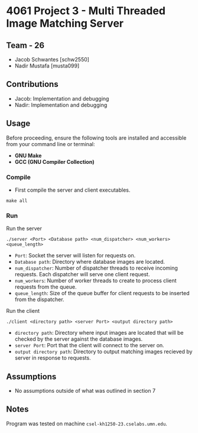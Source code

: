 # 4061 Project 3 - Multi Threaded Image Matching Server

## Team - 26

- Jacob Schwantes [schw2550]
- Nadir Mustafa [musta099]

## Contributions

- Jacob: Implementation and debugging
- Nadir: Implementation and debugging

## Usage

Before proceeding, ensure the following tools are installed and accessible from your command line or terminal:

- **GNU Make**
- **GCC (GNU Compiler Collection)**

### Compile

- First compile the server and client executables.

```
make all
```

### Run

Run the server

```
./server <Port> <Database path> <num_dispatcher> <num_workers> <queue_length>
```

- `Port`: Socket the server will listen for requests on.
- `Database path`: Directory where database images are located.
- `num_dispatcher`: Number of dispatcher threads to receive incoming requests. Each dispatcher will serve one client request.
- `num_workers`: Number of worker threads to create to process client requests from the queue.
- `queue_length`: Size of the queue buffer for client requests to be inserted from the dispatcher.

Run the client

```
./client <directory path> <server Port> <output directory path>
```

- `directory path`: Directory where input images are located that will be checked by the server against the database images.
- `server Port`: Port that the client will connect to the server on.
- `output directory path`: Directory to output matching images recieved by server in response to requests.

## Assumptions

- No assumptions outside of what was outlined in section 7

## Notes

Program was tested on machine `csel-kh1250-23.cselabs.umn.edu`.
